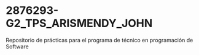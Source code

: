 # 2876293-G2_TPS_ARISMENDY_JOHN
Repositorio de prácticas para el programa de técnico en programación de Software
